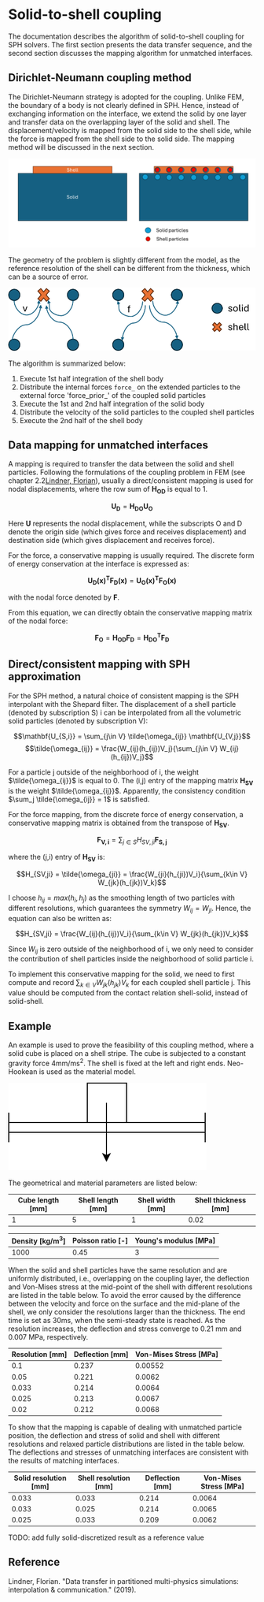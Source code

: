 # Solid-to-shell coupling
The documentation describes the algorithm of solid-to-shell coupling for SPH solvers. The first section presents the data transfer sequence, and the second section discusses the mapping algorithm for unmatched interfaces.

## Dirichlet-Neumann coupling method
The Dirichlet-Neumann strategy is adopted for the coupling. Unlike FEM, the boundary of a body is not clearly defined in SPH. Hence, instead of exchanging information on the interface, we extend the solid by one layer and transfer data on the overlapping layer of the solid and shell. The displacement/velocity is mapped from the solid side to the shell side, while the force is mapped from the shell side to the solid side. The mapping method will be discussed in the next section.

![geometry](./img/geometry.png)

The geometry of the problem is slightly different from the model, as the reference resolution of the shell can be different from the thickness, which can be a source of error.

![data_transfer](./img/data_transfer.png)

The algorithm is summarized below:

1. Execute 1st half integration of the shell body
2. Distribute the internal forces `force_` on the extended particles to the external force 'force_prior_' of the coupled solid particles
3. Execute the 1st and 2nd half integration of the solid body
4. Distribute the velocity of the solid particles to the coupled shell particles
5. Execute the 2nd half of the shell body

## Data mapping for unmatched interfaces
A mapping is required to transfer the data between the solid and shell particles. Following the formulations of the coupling problem in FEM (see chapter 2.2[Lindner, Florian](https://web.archive.org/web/20200301143058id_/https://elib.uni-stuttgart.de/bitstream/11682/10598/3/Lindner%20-%20Data%20Transfer%20in%20Partitioned%20Multi-Physics%20Simulations.pdf)), usually a direct/consistent mapping is used for nodal displacements, where the row sum of $\mathbf{H_{OD}}$ is equal to 1.

$$\mathbf{U_D} = \mathbf{H_{DO}} \mathbf{U_O}$$

Here $\mathbf{U}$ represents the nodal displacement, while the subscripts O and D denote the origin side (which gives force and receives displacement) and destination side (which gives displacement and receives force).

For the force, a conservative mapping is usually required. The discrete form of energy conservation at the interface is expressed as:

$$\mathbf{U_D(x)^T}\mathbf{F_D(x)} = \mathbf{U_O(x)^T}\mathbf{F_O(x)}$$

with the nodal force denoted by $\mathbf{F}$.

From this equation, we can directly obtain the conservative mapping matrix of the nodal force:

$$\mathbf{F_O} = \mathbf{H_{OD}} \mathbf{F_D} = \mathbf{H_{DO}^T} \mathbf{F_D}$$

## Direct/consistent mapping with SPH approximation
For the SPH method, a natural choice of consistent mapping is the SPH interpolant with the Shepard filter. The displacement of a shell particle (denoted by subscription S) i can be interpolated from all the volumetric solid particles (denoted by subscription V):

$$\mathbf{U_{S,i}} = \sum_{j\in V} \tilde{\omega_{ij}} \mathbf{U_{V,j}}$$
$$\tilde{\omega_{ij}} = \frac{W_{ij}(h_{ij})V_j}{\sum_{j\in V} W_{ij}(h_{ij})V_j}$$

For a particle j outside of the neighborhood of i, the weight $\tilde{\omega_{ij}}$ is equal to 0. The (i,j) entry of the mapping matrix $\mathbf{H_{SV}}$ is the weight $\tilde{\omega_{ij}}$. Apparently, the consistency condition $\sum_j \tilde{\omega_{ij}} = 1$ is satisfied.

For the force mapping, from the discrete force of energy conservation, a conservative mapping matrix is obtained from the transpose of $\mathbf{H_{SV}}$.

$$\mathbf{F_{V,i}} = \sum_{j\in S} H_{SV,ji} \mathbf{F_{S,j}}$$

where the (j,i) entry of $\mathbf{H_{SV}}$ is:

$$H_{SV,ji} = \tilde{\omega_{ji}} = \frac{W_{ji}(h_{ji})V_i}{\sum_{k\in V} W_{jk}(h_{jk})V_k}$$

I choose $h_{ij} = max(h_i, h_j)$ as the smoothing length of two particles with different resolutions, which guarantees the symmetry $W_{ij} = W_{ji}$. Hence, the equation can also be written as:

$$H_{SV,ji} = \frac{W_{ij}(h_{ij})V_i}{\sum_{k\in V} W_{jk}(h_{jk})V_k}$$

Since $W_{ij}$ is zero outside of the neighborhood of i, we only need to consider the contribution of shell particles inside the neighborhood of solid particle i.

To implement this conservative mapping for the solid, we need to first compute and record $\sum_{k\in V} W_{jk}(h_{jk})V_k$ for each coupled shell particle j. This value should be computed from the contact relation shell-solid, instead of solid-shell. 

## Example
An example is used to prove the feasibility of this coupling method, where a solid cube is placed on a shell stripe. The cube is subjected to a constant gravity force $4\mathrm{mm/{ms}^2}$. The shell is fixed at the left and right ends. Neo-Hookean is used as the material model.

![example_geometry](./img/example_geometry.svg)

The geometrical and material parameters are listed below:

| Cube length [$\mathrm{mm}$] |  Shell length [$\mathrm{mm}$]| Shell width [$\mathrm{mm}$] | Shell thickness [$\mathrm{mm}$]|
|------------------|-------------------|------------------|---------------------|
| 1                | 5                 | 1                | 0.02                |

| Density [$\mathrm{kg/m^3}$] | Poisson ratio [-] | Young's modulus [$\mathrm{MPa}$] | 
|------------------|-------------------|------------------|
| 1000             | 0.45              | 3                |             

When the solid and shell particles have the same resolution and are uniformly distributed, i.e., overlapping on the coupling layer, the deflection and Von-Mises stress at the mid-point of the shell with different resolutions are listed in the table below. To avoid the error caused by the difference between the velocity and force on the surface and the mid-plane of the shell, we only consider the resolutions larger than the thickness. The end time is set as 30ms, when the semi-steady state is reached. As the resolution increases, the deflection and stress converge to 0.21 mm and 0.007 MPa, respectively.

| Resolution [$\mathrm{mm}$]        | Deflection [$\mathrm{mm}$] | Von-Mises Stress [$\mathrm{MPa}$] |
|-----------------------------------|----------------------------|-----------------------------------|
| 0.1   |0.237  |0.00552 |
| 0.05   |0.221  |0.0062  |                                                                       
| 0.033   |0.214  |0.0064  |
| 0.025   |0.213  |0.0067  |
| 0.02   |0.212  |0.0068  |

To show that the mapping is capable of dealing with unmatched particle position, the deflection and stress of solid and shell with different resolutions and relaxed particle distributions are listed in the table below. The deflections and stresses of unmatching interfaces are consistent with the results of matching interfaces.

| Solid resolution [$\mathrm{mm}$]   | Shell resolution [$\mathrm{mm}$] | Deflection [$\mathrm{mm}$] | Von-Mises Stress [$\mathrm{MPa}$] |
|---------|-------|------|-------|
|0.033  | 0.033| 0.214 | 0.0064 |
|0.033  | 0.025| 0.214 | 0.0065 |
|0.025  | 0.033| 0.209 | 0.0062 |

TODO: add fully solid-discretized result as a reference value

## Reference
Lindner, Florian. "Data transfer in partitioned multi-physics simulations: interpolation & communication." (2019).


